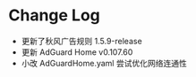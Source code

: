 # Change Log

- 更新了秋风广告规则 1.5.9-release
- 更新 AdGuard Home v0.107.60
- 小改 AdGuardHome.yaml 尝试优化网络连通性
